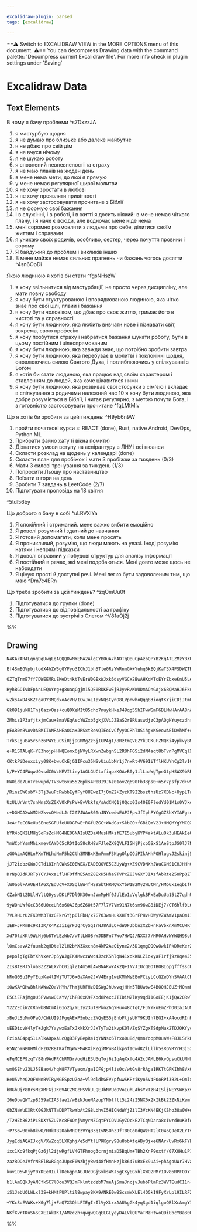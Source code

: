 ```yaml
---

excalidraw-plugin: parsed
tags: [excalidraw]

---
```

==⚠  Switch to EXCALIDRAW VIEW in the MORE OPTIONS menu of this document. ⚠== You can decompress Drawing data with the command palette: 'Decompress current Excalidraw file'. For more info check in plugin settings under 'Saving'


# Excalidraw Data

## Text Elements
В чому я бачу проблеми ^s7DxzzJA

1. я мастурбую щодня
2. я не думаю про близьке або далеке майбутнє
3. я не дбаю про свій дім
4. я не вчуся нічому 
5. я не шукаю роботу
6. я сповнений невпевненості та страху
7. я не маю планів на жоден день
8. в мене нема мети, до якої я прямую
9. у мене немає регулярної щирої молитви
10. я не хочу зростати в любові
11. я не хочу проявляти привітності
12. я не хочу застосовувати прочитане з Біблії
13. я не формую свої бажання
14. І в служінні, і в роботі, і в житті я досить ніякий:
в мене немає чіткого плану, і я наче є всюди, 
але водночас мене ніде нема
15. мені соромно розмовляти з людьми про себе,
ділитися своїм життям і справами
16. я уникаю своїх родичів, особливо, сестер, 
через почуття провини і сорому
17. Я байдужий до проблем і викликів інших
18. В мене майже немає сильних прагнень чи бажань 
чогось досягти
 ^4sn6OpDi

Якою людиною я хотів би стати ^fgsNHszW

1. я хочу звільнитися від мастурбації, не просто 
через дисципліну, але мати повну свободу
2. я хочу бути стуктурованою і впорядкованою 
людиною, яка чітко знає про свої цілі, плаии і 
бажання
3. я хочу бути чоловіком, що дбає про своє житло,
тримає його в чистоті та у справності
4. я хочу бути людиною, яка любить вивчати нове 
і пізнавати світ, зокрема, свою професію
5. я хочу позбутися страху і набратися бажання 
шукати роботу, бути в цьому постійним і 
цілеспрямованим
6. я хочу бути людиною, яка завжди знає, що 
потрібно зробити завтра
7. я хочу бути людиною, яка перебуває в молитві і 
поклонінні щодня, оновлюючись силою Святого 
Духа, і поглиблюючись у спілкуванні з Богом
8. я хотів би стати людиною, яка працює над своїм 
характером і ставленням до людей, яка хоче 
цікавитися ними
9. я хочу бути людиною, яка розвиває свої стосунки 
з сім'єю і вкладає в спілкування з родичами 
належний час
10 я хочу бути людиною, яка добре розуміється в 
Біблії, і читає регулярно, з метою почути Бога, і з 
готовністю застосовувати прочитане ^fqLMtMlv

Що я хотів би зробити за цей тиждень:
 ^H9yb6n9W

1. пройти початкові курси з: REACT (done), Rust, native
 Android, DevOps, Python ML
5. Прибрати файно хату (і вікна помити)
6. Дізнатися умови вступу на аспірантуру в ЛНУ і всі 
нюанси
7. Скласти розклад на щодень у календарі (done)
8. Скласти план для пробіжок і мати 3 пробіжки за 
тиждень (0/3)
9. Мати 3 силові тренування за тиждень (1/3)
10. Попросити Льошу про наставництво
11. Поїхати в гори на день
12. Зробити 7 завдань в LeetCode (2/7)
13. Підготувати проповідь на 18 квітня

 ^5tdl56by

Що доброго я бачу в собі ^uLRVXlYa

1. Я спокійний і стриманий. мене важко вибити 
емоційно
2. Я доволі розумний і здатний до навчання
3. Я готовий допомагати, коли мене просять
4. Я проникливий, розумію, що люди мають на увазі. 
Іноді розумію натяки і непрямі підказки
5. Я доволі вправний у побудові структур для 
аналізу інформації
6. Я постійний в речах, які мені подобаються. 
Мені довго може щось не набридати
7. Я ціную прості й доступні речі. Мені легко бути 
задоволеним тим, що маю
 ^Dm7c4ERn

Що треба зробити за цкй тиждень? ^zqOmUu0t

1. Підготуватися до групки (done)
2. Підготуватися до відповідальності за графіку
3. Підготуватися до зустрічі з Олегом ^V81aOj2j

%%
## Drawing
```compressed-json
N4KAkARALgngDgUwgLgAQQQDwMYEMA2AlgCYBOuA7hADTgQBuCpAzoQPYB2KqATLZMzYBXUtiRoIACyhQ4zZAHoFAc0JRJQgEYA6bGwC2CgF7N6hbEcK4OCtptbErHALRY8RMpWdx8Q1TdIEfARcZgRmBShcZQUebQBObR4aOiCEfQQOKGZuAG1wMFAwYogSbghmAHYAEUwjIwApAEEU4shYRHKoLChWksxuZwBWAEZEgAYeIcn4ocqRgA4AFgA2

Ef4SmEGVpbjlodX4hZW5gGYFyo3IChJ1bh5Tle0RsYWRnnGX+Yuhq6kEQjKaT3X4FSDWZTBbjjP7MKCkNgAawQAGE2Pg2KRygBiEYIPF4vqQTS4bCI5QIoQcYhojFYiTw6zMOC4QJZIkQABmhHw+AAyrAoRJBB4OXCEciAOq3ST3WHwpEIAUwIXoEVlP6UoEccI5NDrMEQNgs7BqLb68Yww0U4RwACSxD1qFyAF0/pzyBkHdwOEJeX9CNSsOVcKc

OZTqTrmE7ff7DWEEMRuEMeDt4ktTvErW0GExWJxk6dsyVGCx2BwAHKcMTcEYrZbxeKnU5LeIB5jVNLdJNoTkEMJ/TTCakAUWCGSyTtdfyEcGIuG7tcqGfilU+I0ziz+RA4iJ9fvw27YZMT3D7+AHhu6mF6EkASCCoQDiIIA+EEAPCCAYRBUIB5EFQgEYQQAMII+n6APwggACIM+v6ANwggCsIK+gAcIOGlAACo9OUD4vh+35/oBIHgVBsEIe6nBQ

HyhBGOIvDFpAnLEQAYrg+g8uaqCgjm15QE0RDKFwEjBJyvR/KWUDmAQnGAjx6BQMaHJ6FkuCBkw3poLGh6GpigKBgQKE3mhT5vp+P4AUBqBgRBMHwRyuBCFJABK4RkRR8JCAg24KQAEgCQK3qgIxJEMBQAL4bEUJRlBIHAAJqIuMbAAI4ABojPFABqC4ojZADiAAy+DjCOABWyR/B0FEQIE2BRBwkJIH8AxoMMuzaCsnz1qmLyrKsfzMc4KwnE1I

wZks4xDAsKZFgaOY3MQdxoAcVH/ICwJoL1pxNQsCynO8LVpnwhoQqq83ioqtKYjiCDjJtm0ciSZI2lSNLoqdDLkBwzKspkAmGtyvLKqqFTohq8YKlKMpykDEpKoKpXqkmmrCNquq1n8xqkmataWn8d32o6eRul9noIEpqAqQGQZ1eguBDOGw7EFGTohSUJXcKcYJBfGCCnvq7xDDzKznIJebltwKw8EsAtlpwVYcDWaBLNMuwDTs7adsEi69v2Lm

GkO91jukH1TnjOazvOas+cuQ0XeMIt85cho7nuykHkeJ49qg55hIFwWGmF6BLMwHArAA8nA1SEByTMMqhtWDGN2gK5UzXzCs8TvAsXXbOMCxxw8a4p0s61TGnhpTTNLFjNobzxDsLwbjwby7TmkieUtqDNfN+0UYdwOoo99LoLi+KD9dpLkhGD10l0L1vWyn05t9/JQ+UMNit30rTbKaANyUR3Ir90MA7DhpapIdNI2pJpoxa81Yw6BvugTRMk97

ZMhis1P3afjtxjmCau+8maVEqAscYWZxb5gkjXViJZBaS2rBRUaswdjzC3pAQgHYuyczdhrQcNNdYTmyLjGcc4FyYJGObS0RZTiVB4B8Vyu59zfxKBiF2Z5sFXlQhIXyWFXz/kAIIggAhEHfKBX875AByIKgQAkiDPkACwggBeEC/AAHQ4HELCsjoKoGke+Hh4jTJ/kgnBQA7CCABkQQAXCDqP/L+Z8Gj/wwTMagHhgBOEBEfw2RgAVECUatVR6j

pEAR0eBVAvDABMIIANRAHEaOCa+JRSxtBeNQIEoCvCfyyOCRhT8SihgxKSeowAEiDvhMf+cReFnyCKUU8LCvDgLPkCWo2RcEwlqMCcBaC1ToKyOfAI4JqB+H/gCfw0C/5ACiIO+JRlRMmoDUfYgpJlIL/mSYE8ZPTABsIDI1pGjWlGKUVnOJ9jWnqLUTwnZ/C4LUA0VYr8JjnyAHUQLCYEvwflEUoxIqBPyvl2eM2C/5XGoFAtBQAzCDvkgl+UCb

TrkSLguBa5r5nz6P4YEuCSiRjjDGRMgZz5jIGPAgI/8RztmQVEZYkJCKuFZNQKi4ypkvyBMBTisCcEQkuPafw4JCKVEkrJZ+AxfD+HtKqe+QJ2K4ImXAo+OC3SJkGNQIARBBglQWCZchFniSWABEQZ8oF7kBMCVc7CizZnyIRdE1AgAwEG2bwyC75FnBNkckk5nT5lFKZTa7ZizRVMqwtI9poqjHjOCecupyAlHzNeRM/ZnynzBP4Rc35VjgIzNk

e+R1STALqK+YE3hojpHHNQEomx6jNVyLRXwnZwbgnSL2R8hFGSi2dN4aqt8bTvnPgMVCqlX4cUSrxdIox8EhVWN4dBX80FqBKOkcEmFcFEkaqua+VAzr+H8LuagatYF/z8vggispP53y1PyeIoJVyBkNozY+YJgSTk8qgnS58Jy+0COgqBE5SjHx3ughKypQE50/lMnC2pi6Am1o/Ai0ZqBAD0INhBxmjnVhPdT2/C07bVwRMfokxJ7F2yOyXBAZ

CKtkPiDeoxxiyy08K+bwuCkEjG1IPcu35NSvUiu1bMr1j7nxRt4V691iTflHKUYhCg2lvIQGJZMgRQiRHiKkXIxRyjkXeK0VM3RF7jF2IsVY6ROa7GOOcW4jx0mNG+J7Rq0J4TIkcANSS+J74J3JNSVmjglaSW5J3Q2yxJSA5jIqVUmpdT3mNOaTUxlnTum9P6UMkZOntHTNmSh2RSyVmyLWbIjZHAtmBreSGw5mboPnK1Z+0CdyxGPJiS81LHyv

k/P+YC4FWqwUQvsdC0VcKEVItiey1AGLGUCtxfiqpzKOAvB0y1ilLaaWgTpeGtpHSWX9bRRyrlPLAl8o66ZEVYr1ESulbK+VvXFXvNQCqtVYjJ3XIAjqq1kmBoxONfM015rLXWt/XaiCxTgmOvmbO11P52Oeu9b6hx/qOApeDSVsNEbmPRtjfG39ian2oBTWmjND6OA5riTItpj5C24e9aW95PCK0xKDdW/99bwJNqqdSwV7b01dsFbovtA6h0cB

HWOide7LnTrewupd/TV3wt6xu5526pks4PeBI9J6z01ovZq690Fb33ps0+n5r7psfp7d+wVBPwIAd60B0DAFwPmq89B0ysH7sIaQyhy16HMO9ew0WvD/4HEEex6GkjZGKNCv/NR9ZT5BXHYY/L0HrHTkca41wIiWRSLkXuPNGiWR6KMXwMxKB7QehiW4uUPis9oGkGEu4NPEloDST+LJKIClSCPydmpUgGkOBaQ4egQTPDhPCIO+JvVUnYmaPC/J

/RinzGWOsbY+3Tj3wuPcRwbbEyfFyf8UEwzI7jOmZ2+ZyzKT9I2bszthzUz7XDNc+UypLTan1OaU0o//muk9IEcFvfQGSXd9jVFmLpa4sv8S8lu3zv0snMyxc65OW8sHkOAnkitAciNvk/kAUgUQVJFwUtUoUYUGtesms2VptWtMVukcV5k8UCUes+tms0DBsychVRsGUJtetWUdsWtOUBE5sFths0VRVZlVspUZVII5UFUdM9t1UWd6NTt9ULsT

UzULUrVnt7snMnsXsZ0XVOkPsPV+EvVkkfs/sAdCNQ1j0Qco0Is40E0FlodYd01M1s0YJkd800deFP9kkscQ1ccq0/1NcidG1m1iCKdO1u0ad+1B1h1R1RVx0fwWc2cXUOcAll1ud10xkt0ENBdNVLlhcZE4Jj1T1UBz19EpcAkZd+E70EcFcX0TJld51Vc4If0Nd9JAMYldcHcINDdo08JzJTdEMEMLc0MMMsMYkcM3l8M1DiNSNyMMMPcvcEsf

c+DGMOAXwWM2N2kvxOMedLJrI2A7JWAo80AnJNYcwdwEAPJFpvJfIphPYCgGZShXYIAFgsoKAbJkpsBaJmAUQGhCB4gjAAAFdQSQeKDQN+YqeAUqcqSqaqDkcmKhOOEWK2DcNYHYBYeIFBCAbqXqOIRFFOHgI4KuHgEYUYP4EuDeFiIaP4JuLY7gSoUYJqIYU4IYJsKhB4IaW2HMDuaEeUCGE6PuCAXEVcEYbAIqLWEeO6akekyeJkFkGeDkeePe

JeA+FeCGNeUuSEneSGFUfeUUOGPwE+RGfUZGC+WAdGa+SkbGO+fGBiQmV2J+HMQMYgYMCQXASod+SMJU1ABmdoT45mVmWEDmV2JYd4PmKYA4MBIWNAQBMWQ0UscBKWGWVAH4TaIYEWX0w09BVWTBd2VYkobWUcccfWQhQ0Y2EhP+chS2FYSoVcSE+2BhVSNY48ZEV2WMvY4oA4n2LkZQZgCsNyZgIwSUcOO0yOHSaOb0pFS0OuZcE4JsPmJYCMzY

bYR4bQK2LMHgSoFsZcHM04NE0GNAIsUZDaXMusHM+sfE7E5ubyKYP4aktALuOk3uHEAkIeQcDksebk56Xk96dkd0HkBeGU4UuU8GRUcUjEyU7uIU4UEU+UhGaMM+HMFGU0NUq+TGTU2+FMueB+fUyvQ0l+U0hYC02mK0g07eJ02sKuOsB4T4IuHMf0r0liWcv0mBSsOBWsCckaQBR4FYZWDBUsthHMBM4gPBZMtAacVM4hU2MhFcDMMMsMzOOhB2

YmWCphYsmMhixmevCAYDC5cRDtIo58cRH8VFJleZX8QVLFI5HjPjcoGSxS1AeStpJS0lJ7NSjSzAwiL6YiSPCiWhKyuPBiJiZMYqVPLiAvTPDkISESfAfPLoIvQ0EveSHUcvGCxhSAdSfwOvHSCQPSuSwwoyrCFSlDdS3pAVWY2yeyJY1AFYuhDYrc2sPycswob2I4zkWKLKAAWSgAqvwHoGbM6FbKz0gHJjmGeCODXDrgnKoXxLbENG6hGizhbA

zGOALmAQHLnPXmTHLhdNmF5h2Cth3MNBxK8mFmmF3KqgOlpOOiPIkAHhPOHlugvJ2skinj5I+gFPvK/LVB/JfJBkms3i2t3kXm/OfJzGPk/h8hVNRhAp8gxmtHApxjYsNhKA9F1IrzCtKHgopniCQo+tQoEHQrQDeDDObGbEHMgHwoLH1A+HRtzAllIulngRzJeGmDWu9ijIQFNljJwR1iTMnEgpKDTK4uXEzAHIhJ5jJrWMDCEvhogGYRLNYQvD

jJT2iobzGWoJCTd18InRCWkSE0EWEX/EADEQOVE5CZUyWg+XZ9CVDNXhJWuCGNS1CHJHHhGlDzT8PdSxTRJRSglrZxcyvJBWqpWZfS21SpXLaRC5flBKpRQyxSk5c5HpDQi5VraLL5GnGI1AFW9gk5GNf8OCdXGzP3fgifcWtA+2vSSCbrC5V8E5KRXTUNCO58L5WdLO+nPpOCcAhxUHbZEVWg11QLC20I8bJlKJNO4yDOv20RAO/JAy/FL7OFeJ

DrNpQJdRJRTpYCYJAxaLflHFOffhE5AxZ8ExH5Hha9TVPxZ8JVGXYJIAzfAbRte25nPpQZT8TpaLX8fpI5CdZO+RGzbfHFXfE5DO+ZJWoxdfSpDpBxWpODGzaOmXW5ZtWZSu0pduz8Tu+K/278XuzlQJRZDNUOz5POqxJRSpPpGVetNrdSttFdE+0LRK9O0fQVLununpJpH5ERflFNWrRAzpTpVB5erO5JUQyRFHL8M9EevFUROur1V3fSwAQhBA

lW0a6lFAAUEHfAGX/EdUqV+X0SglEW4fHS9SbtHRMQWxYbW1B2My2WUtMr/HMo6xIegbIf6SVtES+WizloCJs0kf6RMUyM11/SxSpVaXkWnWgw7WggcVIZMuhyURVvyThWvqSUrp5yeV0Y7qIb7ozSMp8eJ0Hpd0jtoN4S3RMUFSUQlV4QiQAHJXFxFbVEN/xVNqGKlVH1G76JURcEj/xu0lFosYJFlj8nw+FGsCHImcUjHA7TlL71FictFglXEF

CZabN1t2DLlHVltQ0ysoDKtF7Dl9K30onJVmMpHf0JUlEo1uVqlgkBFxEaDuUa15tZ7qdhUmC1FtKpLBMJbR1ejgm4kS15aRNlbVadsNbuUtbFcNFx19bDadDUATbFtzbJ0ra99bbCG57BF7GhFnaEq3bVUvxPaYX9LfbIHu7jHgcQ7p7C7Z9I7o6xC46E7f0lFb7JNts7aomXws6Qkc7kGC7w6cXi7pD+Ey6lEK6q6a75k67uUG6ekm6ucW6esl

9yWOnUWfGcCB66U0ccUR6x6OAJ6p6Z6Ot57F7l7V7Vm91N7t6sm96wG8iDEj7/CT6hlf0L6r6/C+C76lEH7BUn6/wonX737MJP6mVv7K6iWOB/6KlcsgGf7QG2nwGonOmYGV14Hycw7aWGH0HfxMG8JfDWtcH+l8GImA2RWYmoGunyH+0FtqGED6s6GbNKlENnxmHklWGJMOHScFGeGAlSMBGhHuUtCxGJHVmJ7mM5GuHq2VHII1HvbS3NGo1tG0

7VL9HUrU2FK0WM3THzGFkrGYjp0lFbH/x7G703wnHukXHTt3GrFPHvH0WyVZWAmV1paQm11gDdWIG02J3e74m6VEmtVknUn0mOBMmcm8n7tCnimTVJ7u3ymfxKn4i0damOB6noJGmvNzDWnk27Wx3Yn0X3UemG0DF+nBmjFhmlFRmXnOlJnStICKs2k5nXluUdFldBVlnfkW3WsbNNmPMdn+E9nZtDn6CTnGCVsBTrKHJo9w8oB48nLZoXKbxfLe

IEB+JPKmBc9RI3K/K4AZJiIgrFJQrCySgIrNJ8AdLOFdWDFJbbnzXZbHnFaVbxnXmMCUHRjtavm9aDb2C/mAWzbqkLbNUQWbbz2onhMoXwJvbXa4l3aEWvaXbxEUXL2fHg6rEsX6Xe1cXR18WZlCX6GOASXtN/XoPBVKXs63xaXp8wvJ0S7RUWWOA2XQ1q6tDOXx1uWAteWQj+X/M27EuL3x2xX+6FC4lJXh6qlZX5WsXjmDMF7WtVWPl16FnwIt

Xd70ldXKl9WiHj6b8TWLEzWb7/wTtLWOBrWJDBFn77Wo7HWQJ/NXXf7/HR0AHvWYWQH98oPavYOunYHQ3EHXEI2OA0HQIMGQvY2cHAk8GOA79fGU3iHRX0XM3KHQ1A06tYV82GGi2S3Ok292HkjOGq2lGa2s7xFBHhHG2OBxHJHpG224J5HFGg8u2e3dVOl+23xNkh3kqDGYP03e7l0zGLGinDt52OBF3l3HHq112YJN3TlomvGfH92/7glAnj3x

lQmCsavA2fuumb2qHDtel2lH2bMX3Xxcn8m4kP2AeQiyne2/3D1qmgOQOwOwkIPkDReKer2el4OflEPkOhmfx5l0O2DMOfdukcPytoCr1KPCOFmSOpUVnHV1mOBqPtndn43kneVOulsznoJ0r5jMrHJSBnJcrNiVr9RCrig2YKySryhkohBaIRg2AAAhSoZwQgeKAARRgAaBHGUGICaEkDtA4AAGl6qviEAKpqT2zW4aFtBNpgFRgBzRZ0xKShz6

pepolgTgEbYXhVxerJp5yWJgEK4MwczWwc4JzcKShlqW41xokKKLZ1oxyaF1rfj9zHqe4J5drWT3TsADrR4aZLyTrrz+S7yfpnrrrXrt5V5Z+PyIYrr/o3/IB3qrSE0JTqqWYiIoNStoCCkDXvhg0FOpMY0uTAgC4AWg8pS0v+TQA2loALZVACzDaBp80KmCU4HXCbAXB0wnpLGrwCrhkCCaQZDcAnHGgpg1+qCCmlTQkrEhcEdNAhFAI4omxSEm

ZIsBtBRJ5luaBZZ2ALXVhC0iqlZI4m5HiAwBNAKwYAk2Q+INVJIUcQ0OTBOBIopgfffsscDljT8h+qAHqJ3xRLUIBy64ZkhNVLhUIMkvZXqGuR+CblcSs0duBtU7gn87+jJE8oSDPKHVb+x1aAKdRvJNUuQl1F/r/0Bg/wP+91XgCfx/7LxfyipNAZ9XPjfVQBf1HMDfEBrOhga1EaCiIOfjwCQwefWGihREoI1MEPpC4ANAGhUC8SuNTGtQIogb

hRoQ0SuIPyYEqxKa4lIWjTUTJ6x6aXAo2JxV4Erg1wiKMhMsEEoFCiyLCcQZeDYhSVAAlCBnITKw7FKlgzjacoo6XjLpHBHgbrI/sFzUWhABWEEN1h5OZ7uTh6RK1dhRyA4QliOFccbKnHeytx0cqJ5nK7CATpJyE4idxY4nHyr8Mkj+UcwgVMvODUU7hVq8kVVTssNWFJUzK6BCCFsJuF3D9hb+J4XtDmILEOOyxOPsLT5ruR8qyfXYqny9iGkj

iQwKAMQHwBhlNAWwZQaVHYh/FhYjURFHzDISWgJhUwvqjHHn5TBUwbwE4BOQHJEUZ+MQnmKtBmoZhiSTYDcktRJHYCFRVJNwTSVuqn8no/cbwTVHZJ+D7ongxkK9DOq3kvoYQx8i9UiHv8xSn/OIeEISFHx4YSQp0EAPCogD1SYFCAdkPYpQUYBMw0KFDUQEohShyQ3mr/DxJ6CRYcweaI0PRiLU8KJFQMs0IOBEkNozYAwZ0LoqC0Fh8ZdgQMM4

E5CiEPAjMgOU5FVwswQCaYV/ChF80xK9FXod8P4xcJTIDiM2lKy9qdI1GoEEjK1jQA2QRwTQFEEhFQAAAKYgJwAQAABKE5DZCEBwgTkteYSIwCUSoAmg1IBECQBOSdh6AwcZgCcgeIwB1AnAVABVSygjdUAgAfBARsl9DrEqgdz1pJGgiUcban57RY8i8EI5JOL9aiMFWAqCdFoiqSCpU0giYCJ+DfF8JJ6/SWRArU/DzJAA2CCABcEEADEIPdiy

Y2ZZEoiWZCRnwb8NCmAiG1o2g/YLIy23uT8PknZ6qYHuo48cTqC/FJYYkuEmZPhO0IaJAUMGYJMshMS/pTagqU4OxMWRpN42Nme4W/lHHjAFApwOiU8kAA4IB1j4l8MQkXSH5HGk15CSRJ3uEcSMAkl0TEUMSC8c+A1pxs4J79XJPpmizONakStWFM+CJR6T90HWeZFGhGzES38k2VAIAHQQK4agEqDxtAkqmQYvMiygcwoAaIY0qOJ4AKBKgOkz

xBeJLSbMmOPaQ/CWkUI9JFgqAExPSnbzcZNQyES5jEhbFtjsUHY9KUIh7EGI+xA4ocdRInHTjUAs4+ccTAXCEBlxHAVceuLYCbjUA243cfuMPGSBjxp488VeKx5mtds94qxI+M/AjiXxJiN8ZUg/FwQ6JZSH8VizuYAS4UcSYTKBOIkQTgkUEmCdskQkoTbUaEupphNkTYT3uDEvCY/UIkzI5ab48TKRPSk5pZElEzpGOJqkk9UAjErlNTljSsSc

sEEDicvW4lyT+Jgk7YaywxEaTxJkkkXrJJxTyTa2ikvpK0l/ZqSYZgxTSdpMax2TDJOKYyc+FMm6JzJ67SydZNsmXj7JWBVAE5MFRvjXJFBGJJ5JRE4ofJsDfyV6kCnBTQpCAcKZFOil6S4pxSBKaZCSmdpiJaUjKWNkkzZS3hLwzeDHjogfCk8/HDiMCL5rCcQhXlPPJrKkjSdi8snCEbAKrw14oqTY/KeBFbHU4C0IORSV2LKkVTBxw4z6bRJn

FzioAC4pqS1LalkAOpxALcQgB3FyBepR41qYNNsx6Trxo0u8d/QmnYoppM0uaW+F8JLSYkK06LGtObRAStpYEnpLtP2lCJYJqAI6ahNi4YSsJPOIDL9OYnE4iJj02LMoxekUT/wVEt2VOO+m1yaUAM6RGxONwgyuJnSHidgIhnXDhJWMr1COLhlSSYkiM3ifD26xKT0Zqk7YepOxlaT4ZyBfGZiiMkmTcIViMmSugpmaoqZ+k2Ig5LpmqoGZZvdZ

G5NZnYNBUHMldFzO2RBTKafMgWVFM4KXiRZgiMPuBAlkpSfICwdKZlLllh5sRGVRYrH3j52xiRzgnyCnzAB4CpB5QPkPoDYDEAKAKwIwHADz7V58AdoeIFAAig8BaIdoegAAH0m+5Qb4m33UGDAXgVsBIOcGbBbQmwcwdOMP3mCjkByiwUWANFRquiIA6JQsE8FbA5keY6YVfowIWhJ85+GSKhOtGARvB8S+JSEnuVQAHltqZ/fuCAghL1hr+nJc

eFqMCEP9zqT/B8n9AdFRCbRMQr/oqHiE3U3qToj6iIqAqXxfq4A2cJAMLE6kvQpsuCkUNNLVAQx9MMELaRUE4DyR7MUhBtGWD8LPgdQ/UJOSoFJj7g7NSfu8ForRl6xOYtgbTXzHalhhxYpcOYMtgjQqEuNfMtWNEE9CPYsS9PpSPKBCAso5xeKPgAii4BaFjVVkfVERTz9c4BwGhCmBRIZhuFRgzQdoEARglFgYZVsJ1GLif984CQHMgnHrByw1

wm0SEhv23LJ5EBao4/hqM8F7VTyeom/gaICFGjp4lis0c/wtGv8rRAgaIRKTtGPKIhh8VxQqXcVfVgK6QnxVqQZp5C/RdSwoSaQpgjhwl/oioX/A+DTABBOZFJagFATEV8aGS/UMnBdKjBPgGY0oMwIaWEimKLFQYf4tKXplylACT4BOSxVVjhKENfmoSvVnlAzh5vGuoZBwgmpgZxw/jKyogjgQtCHK4yFdm5XPC8RlELjjx0+F8dGxgndAB5QB

HeU5VheQ2QFWNnBVIRyMGESpzU7oA+Vl9dldhGFV/pfwwSKPriKyo5V4FOoRPi3B2L+QmlxVFpRIGqD6BKg2AJYCOBsiQK2IWA6AGoJzDkxnAgyp4NmSthFgTgKJRYLjWhIgI+F60PmFbBARiirBGJUYHEGRJVxxgbNZEo4MVGILCBByrRTouRCnKdRxio6novMXGjghF1B5TYpcXWjXytojUc4r/5lQ3FgAv5V4rAGejfF3o3IVyHyFgrglEKxA

bRGhUjr8BrsMZXMFGjJK0V4CZMCcHSVkULQEJbNVUoOVoIuhLAhsYxTzH4ISljNEYSWKpXvAE4pA61TzXKG1i5hWCfdZJROFcJQM7mZDK6zCSs8RsPCY/HjjeT8oBJViOFI/JsywRnwKteOU5xAynJNU7BS3q+CaaE9VMLiaogsiHop1PEoGAPtUXmme4BUJyC5Pok/wa1W0iWA1KBlMjbpUidSE5H01fC71aW8lSZKIka5viFsBiYJDEiUSGo2k

I6eDbvQWTzpBJ59aCIA3lae1/wBiNJueNAzupYNbtfll5i24iI5NX6x2kIkBk2ZZkNiKemfVkTcFnmm2MpBRu25NM7U0ENHAMh7rDzWkrbeDgUmt5caOA0k2zTBq0JQoncUiIPMGhm5wRkN1c8olHSNqb0OkqAKDIynfDARS2PyY9HPNc0wRfkIdDOhkyKZVJoUrSN1kclzqsNmN8st6rlOfWBa31oSRDUFkrrAMHEf6iZABpDrAa42SiMDRBraR

QbZNaWuDXRtK0GJkNTTaDDPTRwYbAt2G8LbhvI5HICNdWYjZilI3VcKN4EKjXSho38a0W+dJjdolY28t+UHGpzTxpkSdI6NAmrOb6hNaibvW4m/JFJp5yVpWt8mrzoprCTKb3wqmoLOptAiabs09TXTahgM0Gc/WJmr+mZogKWbrNdhSpPZpY2ocvwTmlzaWzk3ubnwnm9pIoT2S+b/N+DUDCrTjQhbXU4WradFos2cbUA0OzpAlqS1RMUtcm9LT

/T2HZb862iPLSDXY5ZU7Kc8FWQnjVmyrNZCqtFYCOVUGyZOckE2TCqNDara8cIwrdBuK0fq1236irVVtzTzdatWPerRwEa0labJHea7dCj22NotEnW7rahr626pSWg24pIBOG1vg8NY29KRNoxwkaFCM2ntPNrhS7t9ty27doYWY3rbnkm2gndxt43a6kO9G8RIduE3vIxNJkEtOduk1RzoNFOuDY0ju3PI8iKmpedfhe1vbEcH2pDl9tVQ8Ift+

+P7S6wB0xbBkwO/HHkTB2OabMROtzVYg83qIvNSOhZJfT80Co0dQWzHT2lC046QJeO2LYTvi1/JSdOKcnW1oy3TosttLOnT6pKBWRoF4qq1VzRtVKj7VkgjPhIBHAABVJCA8QaBGBMAiIJYLFA+BUK2A9fHAFlEwCSA+QvS9APQrVHt9/4WcFEucDlhgD+KMa7YHzArhZgLgfMYkiAhFiprkwLC5OFMA3DpgSSK0JwQoo6pJAsKG4AcqMFMGH9Nq

JygIdiAQAIJxgV/XwZcq5LXKghj/e5dYtlLPKKgry98u8obXtqAByQjxe6NAr/UvRx6kFYEqF1Gkx1uADKJOutKRLMB0Sh0nEtdh1wxgI0PFbGP1AphV1hNWsGQjXB0CISuS7ofkqJWHrWKZKk9WUtSUVL+BbwOsHSt5qMrVDa+51egCMCxRA4+gTfUIHGAhCI4qgtsowuxprAEgRwV4MnGARkIaKfI4foQJ/2EC6wJwZYDhWAMLliSccRsFioWC

ixc1Ko9fkqPjGz6jl2ijwRgfLV4GTFhoog3crnjmiaD5BqUm+TBh2KnF9oxtf/07X0Hu1P1Xtcwf7WsGh1oK+lTWM4MIDcAbkXg2GMRo+QaEG4FGuCWRXNQZDNAqfsuAEV4qd1WY+YWoaKVHrgVEAJmqMKpXNhM4awQw7euMPZjCRLIiQGcLRkARkRIG7YUrRMRhJ15RiAAPw8qWVViA4z0k2E4Mo6ZxvYQ8KuNscI84q5nQzocps6vhiwn4eJAz

zazROOeJVfrNBElBwRGqoJUpxF0Wzbjy8w448fHmnHzjk8647uRxEx9uAi+phAgoUWr7HVaCiQMlDeC4BA4hUfKLfv9VOHA15FVw42ErjHAjgnwBOJMuGDHAu+VcahPMFlHNRISYi2WCSQSAkkiSjwPOAtQOV7K8SRalIyWs1EMkzlPgi5VkcIMWLTReR+tWQa+VNq7qby1teUdoNVGXRNRgFX2qBVDCQaw6lo3AK4N2gujt68MZvERSo0xoHQvG

kuv1D5wRjyY0YDEeRIullDe6gpRAGJUcDGjSxksWKJ5gCKyEGxhlXWO2PMr1Ov86RPFOOYTpoMvyUCJFsEkdy6JKiWKemdFmZm5C9zaRBLJsTkYL82wnM/+CVT8898MUv+UxyzMhcLM6DY9JR0AB4IAlrfA3HUzxZjM3+PLM5m8zgqAs1BuHOlnRznPWWlWbdy1mek9Zxs2owS4zn/5c56DEh2vwpJCeqAPs38gHNiqmdys347xxYjqzlVXOhMWC

b1lAmGQkJyANCfk5C7lOou3VQJmFklmtzdzbM7meAj5maJncjvJubbPlmFz3WVTEudC11n+ka55sz+ZHP/mOze57sxKiPMDtzVOJ/EXAqX15VEFRJlBeAENiIC4AcAAUCQm4AhRoATcDIOUHnCkA9wGwBgIQAQAUA8+55fwVWuxCch+LAlvoBAGwAiAZ4doboPoAFCHleLGRgoMJdEsfRxL6QLi/qIINVqblJorPPJdIBiWJLtEfIzqaEsiWdLil

iS1JebUOLWLxl3S+kHMtPUPltil8wpayBKX9ANkE0wBScsmWXLEl4OGkI9FyXrLpl9ILRFZ2XmoE2lmy/oFCufGzzVl5y1AFct8YbzIJ+K95cStmWogOeJoDpbYAUAm4uAWE5FeCv6ARw1IHKwiHyshAjirISq0ZYSuuWKreVpCH6rHhCXmA2ABELyHijowng2ahNR1EATglVwrFjq11a6XoxWqEJHMh8DWCo0lgg/CAEYDYAGAaLfpAgM5GhAVw

+YKcSoEVWKs+X0g7lj+FaQ7X3QhLFIEgIrIlVyXLrxAAUAgGk4yqSgd1iqlgoQBlXcAmgYIKodYt3W7+BxPPuiCOKkBlAJIEcciUuC8B4z0NqG0iiGCTiOQdkZQH6FZB0KwbuACG0WBOTYUcb2N7RdoARsQB9rQViPN3GDjCROAMYESk0YyB2Qgw1eKqGtZzCZAvrP13EwSOLxEAnr2VTm4aFrwMW8LhI4QFAHWIc3nI+1uwPlBb7ZA+QteOAG9e

NKfXvrTKuS6SCXEIAkIK1/AMzcZh+qwgwQCqELGLyeyDALVlQUYaTMzHtwoQDiEbcYBa30QBZQKOADT6hDgg9MAKCAAChAA=
```
%%